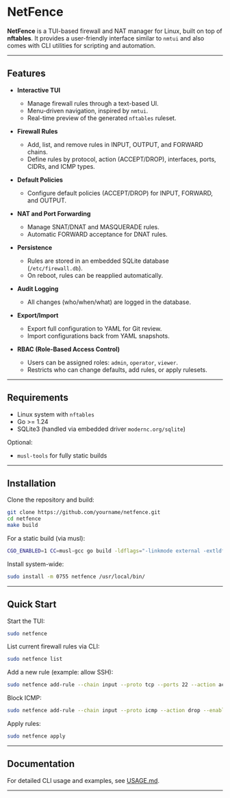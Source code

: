# NetFence

**NetFence** is a TUI-based firewall and NAT manager for Linux, built on top of **nftables**. It provides a user-friendly interface similar to `nmtui` and also comes with CLI utilities for scripting and automation.

---

## Features

* **Interactive TUI**

  * Manage firewall rules through a text-based UI.
  * Menu-driven navigation, inspired by `nmtui`.
  * Real-time preview of the generated `nftables` ruleset.

* **Firewall Rules**

  * Add, list, and remove rules in INPUT, OUTPUT, and FORWARD chains.
  * Define rules by protocol, action (ACCEPT/DROP), interfaces, ports, CIDRs, and ICMP types.

* **Default Policies**

  * Configure default policies (ACCEPT/DROP) for INPUT, FORWARD, and OUTPUT.

* **NAT and Port Forwarding**

  * Manage SNAT/DNAT and MASQUERADE rules.
  * Automatic FORWARD acceptance for DNAT rules.

* **Persistence**

  * Rules are stored in an embedded SQLite database (`/etc/firewall.db`).
  * On reboot, rules can be reapplied automatically.

* **Audit Logging**

  * All changes (who/when/what) are logged in the database.

* **Export/Import**

  * Export full configuration to YAML for Git review.
  * Import configurations back from YAML snapshots.

* **RBAC (Role-Based Access Control)**

  * Users can be assigned roles: `admin`, `operator`, `viewer`.
  * Restricts who can change defaults, add rules, or apply rulesets.

---

## Requirements

* Linux system with `nftables`
* Go >= 1.24
* SQLite3 (handled via embedded driver `modernc.org/sqlite`)

Optional:

* `musl-tools` for fully static builds

---

## Installation

Clone the repository and build:

```bash
git clone https://github.com/yourname/netfence.git
cd netfence
make build
```

For a static build (via musl):

```bash
CGO_ENABLED=1 CC=musl-gcc go build -ldflags="-linkmode external -extldflags -static" -o netfence ./cmd/netfence
```

Install system-wide:

```bash
sudo install -m 0755 netfence /usr/local/bin/
```

---

## Quick Start

Start the TUI:

```bash
sudo netfence
```

List current firewall rules via CLI:

```bash
sudo netfence list
```

Add a new rule (example: allow SSH):

```bash
sudo netfence add-rule --chain input --proto tcp --ports 22 --action accept --enabled
```

Block ICMP:

```bash
sudo netfence add-rule --chain input --proto icmp --action drop --enabled --comment "Drop ping"
```

Apply rules:

```bash
sudo netfence apply
```

---

## Documentation

For detailed CLI usage and examples, see [USAGE.md](USAGE.md).

---

